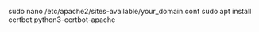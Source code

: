 sudo nano /etc/apache2/sites-available/your_domain.conf
sudo apt install certbot python3-certbot-apache
